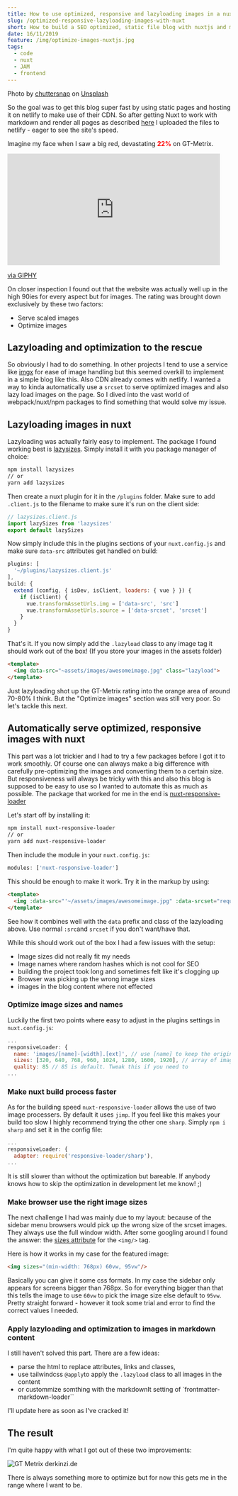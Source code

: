 ```yaml
---
title: How to use optimized, responsive and lazyloading images in a nuxt project
slug: /optimized-responsive-lazyloading-images-with-nuxt
short: How to build a SEO optimized, static file blog with nuxtjs and markdown files. Including a sitemap.xml and category or tag pages.
date: 16/11/2019
feature: /img/optimize-images-nuxtjs.jpg
tags:
  - code
  - nuxt
  - JAM
  - frontend
---
```

<span>Photo by <a href="https://unsplash.com/@chuttersnap?utm_source=unsplash&amp;utm_medium=referral&amp;utm_content=creditCopyText" rel="nofollow">chuttersnap</a> on <a href="/s/photos/speed?utm_source=unsplash&amp;utm_medium=referral&amp;utm_content=creditCopyText" rel="nofollow">Unsplash</a></span>

So the goal was to get this blog super fast by using static pages and hosting it on netlify to make use of their CDN. So after getting Nuxt to work with markdown and render all pages as described [here](/nuxt-jam-stack) I uploaded the files to netlify - eager to see the site's speed.

Imagine my face when I saw a big red, devastating <span style="color:red;font-weight:600">**22%**</span> on GT-Metrix.

<div class="mx-auto">
<iframe class="mx-auto" src="https://giphy.com/embed/aWPGuTlDqq2yc" width="480" height="252" frameBorder="0" class="giphy-embed" allowFullScreen></iframe>
<p class="text-center"><a href="https://giphy.com/gifs/celebrity-reshuffle-aWPGuTlDqq2yc" class="text-sm">via GIPHY</a></p>
</div>

On closer inspection I found out that the website was actually well up in the high 90ies for every aspect but for images. The rating was brought down exclusively by these two factors:

- Serve scaled images
- Optimize images

## Lazyloading and optimization to the rescue

So obviously I had to do something. In other projects I tend to use a service like [imgx](https://www.imgix.com/) for ease of image handling but this seemed overkill to implement in a simple blog like this. Also CDN already comes with netlify. I wanted a way to kinda automatically use a `srcset` to serve optimized images and also lazy load images on the page. So I dived into the vast world of webpack/nuxt/npm packages to find something that would solve my issue.

## Lazyloading images in nuxt

Lazyloading was actually fairly easy to implement. The package I found working best is [lazysizes](https://github.com/aFarkas/lazysizes). Simply install it with you package manager of choice:

```bash
npm install lazysizes
// or
yarn add lazysizes
```

Then create a nuxt plugin for it in the `/plugins` folder. Make sure to add `.client.js` to the filename to make sure it's run on the client side:

```javascript
// lazysizes.client.js
import lazySizes from 'lazysizes'
export default lazySizes
```

Now simply include this in the plugins sections of your `nuxt.config.js` and make sure `data-src` attributes get handled on build:

```javascript
plugins: [
  '~/plugins/lazysizes.client.js'
],
build: {
  extend (config, { isDev, isClient, loaders: { vue } }) {
    if (isClient) {
      vue.transformAssetUrls.img = ['data-src', 'src']
      vue.transformAssetUrls.source = ['data-srcset', 'srcset']
    }
  }
}
```

That's it. If you now simply add the `.lazyload` class to any image tag it should work out of the box! (If you store your images in the assets folder)

```html
<template>
  <img data-src="~assets/images/awesomeimage.jpg" class="lazyload">
</template>
```

Just lazyloading shot up the GT-Metrix rating into the orange area of around 70-80% I think. But the "Optimize images" section was still very poor. So let's tackle this next.

## Automatically serve optimized, responsive images with nuxt

This part was a lot trickier and I had to try a few packages before I got it to work smoothly. Of course one can always make a big difference with carefully pre-optimizing the images and converting them to a certain size. But responsiveness will always be tricky with this and also this blog is supposed to be easy to use so I wanted to automate this as much as possible. The package that worked for me in the end is [nuxt-responsive-loader](https://www.npmjs.com/package/nuxt-responsive-loader)

Let's start off by installing it:

```bash
npm install nuxt-responsive-loader
// or
yarn add nuxt-responsive-loader
```

Then include the module in your `nuxt.config.js`:

```javascript
modules: ['nuxt-responsive-loader']
```

This should be enough to make it work. Try it in the markup by using:

```html
<template>
  <img :data-src="'~/assets/images/awesomeimage.jpg" :data-srcset="require('~/assets/images/awesomeimage.jpg).srcSet" class="lazyload">
</template>
```

See how it combines well with the `data` prefix and class of the lazyloading above. Use normal `:src`and `srcset` if you don't want/have that.

While this should work out of the box I had a few issues with the setup:

- Image sizes did not really fit my needs
- Image names where random hashes which is not cool for SEO
- building the project took long and sometimes felt like it's clogging up
- Browser was picking up the wrong image sizes
- images in the blog content where not effected

### Optimize image sizes and names

Luckily the first two points where easy to adjust in the plugins settings in `nuxt.config.js`:

```javascript
...
responsiveLoader: {
  name: 'images/[name]-[width].[ext]', // use [name] to keep the original filename
  sizes: [320, 640, 768, 960, 1024, 1280, 1600, 1920], // array of image sizes - adjust to your layout needs
  quality: 85 // 85 is default. Tweak this if you need to
...
```

### Make nuxt build process faster

As for the building speed `nuxt-responsive-loader` allows the use of two image processers. By default it uses `jimp`. If you feel like this makes your build too slow I highly recommend trying the other one `sharp`. Simply `npm i sharp` and set it in the config file:

```javascript
...
responsiveLoader: {
  adapter: require('responsive-loader/sharp'),
...
```

It is still slower than without the optimization but bareable. If anybody knows how to skip the optimization in development let me know! ;)

### Make browser use the right image sizes

The next challenge I had was mainly due to my layout: because of the sidebar menu browsers would pick up the wrong size of the srcset images. They always use the full window width. After some googling around I found the answer: the [sizes attribute](https://developer.mozilla.org/en-US/docs/Learn/HTML/Multimedia_and_embedding/Responsive_images) for the `<img/>` tag.

Here is how it works in my case for the featured image:

```html
<img sizes="(min-width: 768px) 60vw, 95vw"/>
````

Basically you can give it some css formats. In my case the sidebar only appears for screens bigger than 768px. So for everything bigger than that this tells the image to use `60vw` to pick the image size else default to `95vw`. Pretty straight forward - however it took some trial and error to find the correct values I needed.

### Apply lazyloading and optimization to images in markdown content

I still haven't solved this part. There are a few ideas: 

- parse the html to replace attributes, links and classes, 
- use tailwindcss `@apply`to apply the `.lazyload` class to all images in the content
- or custommize somthing with the markdownIt setting of `frontmatter-markdown-loader``

I'll update here as soon as I've cracked it!

## The result

I'm quite happy with what I got out of these two improvements:

![GT Metrix derkinzi.de](/images/2019/gt-metrix-derkinzi.jpg)

There is always something more to optimize but for now this gets me in the range where I want to be.
